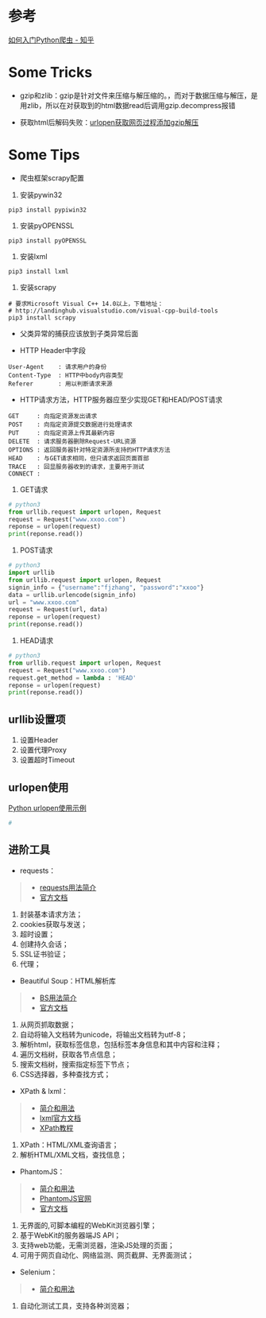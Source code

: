 # 参考
[如何入门Python爬虫 - 知乎](https://www.zhihu.com/question/20899988)

# Some Tricks

* gzip和zlib：gzip是针对文件来压缩与解压缩的。，而对于数据压缩与解压，是用zlib，所以在对获取到的html数据read后调用gzip.decompress报错

* 获取html后解码失败：[urlopen获取网页过程添加gzip解压](http://www.crifan.com/compress_html_in_urllib2_open_then_decompress_returned_gzip_data_in_python/)

# Some Tips

* 爬虫框架scrapy配置

 1. 安装pywin32
```
pip3 install pypiwin32
```
 1. 安装pyOPENSSL
```
pip3 install pyOPENSSL
```
 1. 安装lxml
```
pip3 install lxml
```
 1. 安装scrapy
```
# 要求Microsoft Visual C++ 14.0以上，下载地址：
# http://landinghub.visualstudio.com/visual-cpp-build-tools
pip3 install scrapy
```

* 父类异常的捕获应该放到子类异常后面

* HTTP Header中字段
```
User-Agent    : 请求用户的身份
Content-Type  : HTTP中body内容类型
Referer       : 用以判断请求来源
```

* HTTP请求方法，HTTP服务器应至少实现GET和HEAD/POST请求
```
GET     : 向指定资源发出请求
POST    : 向指定资源提交数据进行处理请求
PUT     : 向指定资源上传其最新内容
DELETE  : 请求服务器删除Request-URL资源
OPTIONS : 返回服务器针对特定资源所支持的HTTP请求方法
HEAD    : 与GET请求相同，但只请求返回页面首部
TRACE   : 回显服务器收到的请求，主要用于测试
CONNECT :
```
 1. GET请求
```python
# python3
from urllib.request import urlopen, Request
request = Request("www.xxoo.com")
reponse = urlopen(request)
print(reponse.read())
```
 1. POST请求
```python
# python3
import urllib
from urllib.request import urlopen, Request
signin_info = {"username":"fjzhang", "password":"xxoo"}
data = urllib.urlencode(signin_info)
url = "www.xxoo.com"
request = Request(url, data)
reponse = urlopen(request)
print(reponse.read())
```
 1. HEAD请求
```python
# python3
from urllib.request import urlopen, Request
request = Request("www.xxoo.com")
request.get_method = lambda : 'HEAD'
reponse = urlopen(request)
print(reponse.read())
```

## urllib设置项
1. 设置Header
1. 设置代理Proxy
1. 设置超时Timeout

## urlopen使用
[Python urlopen使用示例](http://blog.csdn.net/leer168/article/details/8643103)
```python
# 
```

## 进阶工具

* requests：
> - [requests用法简介](http://cuiqingcai.com/2556.html)
> - [官方文档](http://docs.python-requests.org/en/master/api/)

 1. 封装基本请求方法；
 1. cookies获取与发送；
 1. 超时设置；
 1. 创建持久会话；
 1. SSL证书验证；
 1. 代理；
 
 
* Beautiful Soup：HTML解析库
> - [BS用法简介](http://cuiqingcai.com/1319.html) 
> - [官方文档](http://beautifulsoup.readthedocs.io/zh_CN/latest/)

 1. 从网页抓取数据；
 1. 自动将输入文档转为unicode，将输出文档转为utf-8；
 1. 解析html，获取标签信息，包括标签本身信息和其中内容和注释；
 1. 遍历文档树，获取各节点信息；
 1. 搜索文档树，搜索指定标签下节点；
 1. CSS选择器，多种查找方式；
 
 
* XPath & lxml：
> - [简介和用法](http://cuiqingcai.com/2621.html)
> - [lxml官方文档](http://lxml.de/index.html)
> - [XPath教程](http://www.w3school.com.cn/xpath/index.asp)

 1. XPath：HTML/XML查询语言；
 1. 解析HTML/XML文档，查找信息；
 

* PhantomJS：
> - [简介和用法](http://cuiqingcai.com/2577.html)
> - [PhantomJS官网](http://phantomjs.org/)
> - [官方文档](http://phantomjs.org/quick-start.html)

 1. 无界面的,可脚本编程的WebKit浏览器引擎；
 1. 基于WebKit的服务器端JS API；
 1. 支持web功能，无需浏览器，渲染JS处理的页面；
 1. 可用于网页自动化、网络监测、网页截屏、无界面测试；
 
 
* Selenium：
> - [简介和用法](http://cuiqingcai.com/2599.html)

 1. 自动化测试工具，支持各种浏览器；